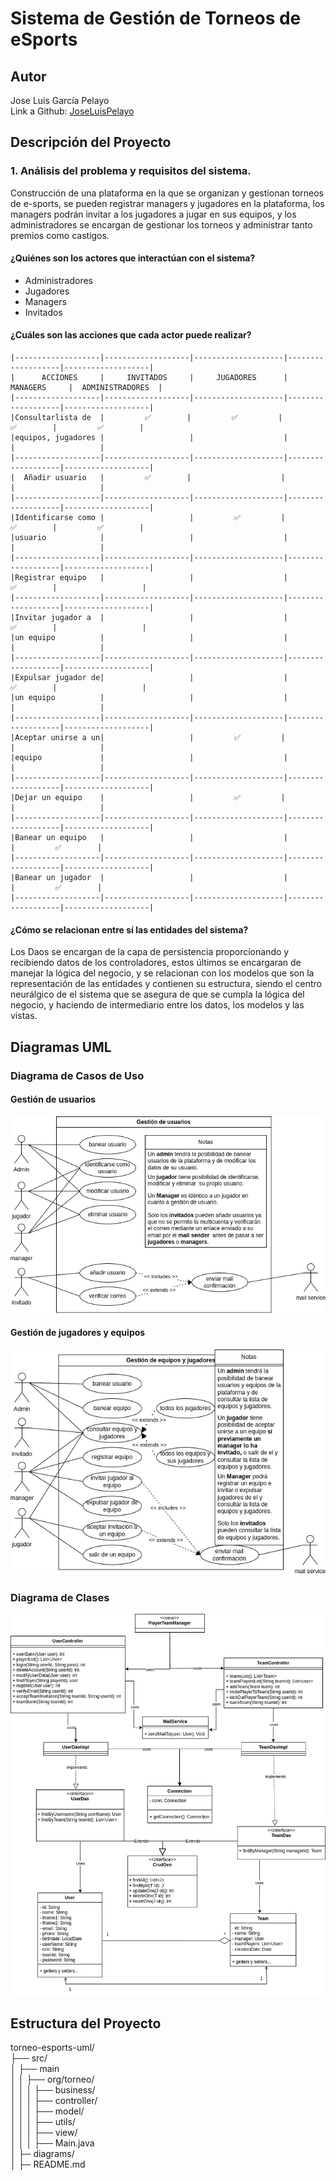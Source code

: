 # Sistema de Gestión de Torneos de eSports
## Autor
Jose Luis García Pelayo  
Link a Github: [JoseLuisPelayo](https://github.com/JoseLuisPelayo)    

## Descripción del Proyecto
 ### 1. Análisis del problema y requisitos del sistema.  
   Construcción de una plataforma en la que se organizan y gestionan torneos de e-sports, se pueden registrar managers y jugadores en la plataforma, los managers podrán invitar a los jugadores a jugar en sus equipos, y los administradores se encargan de gestionar los torneos y administrar tanto premios como castigos.

 #### ¿Quiénes son los actores que interactúan con el sistema?
   - Administradores
   - Jugadores
   - Managers
   - Invitados  

 #### ¿Cuáles son las acciones que cada actor puede realizar?  
    |-------------------|-------------------|--------------------|-------------------|-------------------|
    |      ACCIONES     |     INVITADOS     |     JUGADORES      |      MANAGERS     |  ADMINISTRADORES  |
    |-------------------|-------------------|--------------------|-------------------|-------------------|
    |Consultarlista de  |         ✅        |         ✅         |         ✅        |         ✅        |
    |equipos, jugadores |                   |                    |                   |                   |  
    |-------------------|-------------------|--------------------|-------------------|-------------------|
    |  Añadir usuario   |         ✅        |                    |                   |                   |  
    |-------------------|-------------------|--------------------|-------------------|-------------------|
    |Identificarse como |                   |         ✅         |         ✅        |         ✅        |
    |usuario            |                   |                    |                   |                   |  
    |-------------------|-------------------|--------------------|-------------------|-------------------|
    |Registrar equipo   |                   |                    |         ✅        |                   |
    |-------------------|-------------------|--------------------|-------------------|-------------------|
    |Invitar jugador a  |                   |                    |         ✅        |                   |
    |un equipo          |                   |                    |                   |                   |  
    |-------------------|-------------------|--------------------|-------------------|-------------------|
    |Expulsar jugador de|                   |                    |         ✅        |                   |
    |un equipo          |                   |                    |                   |                   |  
    |-------------------|-------------------|--------------------|-------------------|-------------------|
    |Aceptar unirse a un|                   |         ✅         |                   |                   |
    |equipo             |                   |                    |                   |                   |  
    |-------------------|-------------------|--------------------|-------------------|-------------------|
    |Dejar un equipo    |                   |         ✅         |                   |                   |
    |-------------------|-------------------|--------------------|-------------------|-------------------|
    |Banear un equipo   |                   |                    |                   |         ✅        |
    |-------------------|-------------------|--------------------|-------------------|-------------------|
    |Banear un jugador  |                   |                    |                   |         ✅        |
    |-------------------|-------------------|--------------------|-------------------|-------------------|  

#### ¿Cómo se relacionan entre sí las entidades del sistema?
Los Daos se encargan de la capa de persistencia proporcionando y recibiendo datos de los controladores, estos últimos se encargaran de manejar la lógica del negocio, y se relacionan con los modelos que son la representación de las entidades y contienen su estructura, siendo el centro neurálgico de el sistema que se asegura de que se cumpla la lógica del negocio, y haciendo de intermediario entre los datos, los modelos y las vistas.

## Diagramas UML
### Diagrama de Casos de Uso
#### Gestión de usuarios
![Diagrama de casos de uso de gestion de usuario](diagrams/casos-uso-Gestion_de_usuarios.png)
#### Gestión de jugadores y equipos
![Diagrama de casos de uso de gestion de jugadores y equipos](diagrams/cosos-uso-Gestion_equipos_jugadores.png)
### Diagrama de Clases
![Diagrama de clases](diagrams/clases.png)

## Estructura del Proyecto
torneo-esports-uml/  
├── src/  
│ ├── main  
│ │ ├── org/torneo/  
│ │ │ ├── business/  
│ │ │ ├── controller/  
│ │ │ ├── model/  
│ │ │ ├── utils/  
│ │ │ ├── view/  
│ │ │ ├── Main.java  
│ ├─ diagrams/  
│ ├─ README.md
